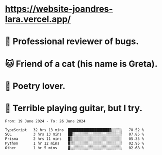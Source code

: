 # https://website-joandres-lara.vercel.app/
# 🐛 Professional reviewer of bugs.
# 🐱 Friend of a cat (his name is Greta).
# 📜 Poetry lover.
# 🎸 Terrible playing guitar, but I try.

<!--START_SECTION:waka-->

```txt
From: 19 June 2024 - To: 26 June 2024

TypeScript   32 hrs 13 mins  ███████████████████▓░░░░░   78.52 %
SQL          3 hrs 13 mins   ██░░░░░░░░░░░░░░░░░░░░░░░   07.85 %
Prisma       2 hrs 11 mins   █▒░░░░░░░░░░░░░░░░░░░░░░░   05.35 %
Python       1 hr 12 mins    ▓░░░░░░░░░░░░░░░░░░░░░░░░   02.95 %
Other        1 hr 5 mins     ▓░░░░░░░░░░░░░░░░░░░░░░░░   02.68 %
```

<!--END_SECTION:waka-->
